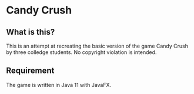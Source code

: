 Candy Crush
=======
What is this?
-------
This is an attempt at recreating the basic version of the game Candy Crush by three colledge students. No copyright violation is intended.

Requirement
-------
The game is written in Java 11 with JavaFX.